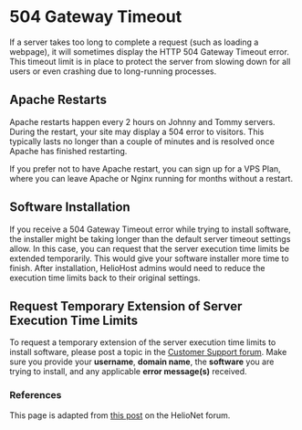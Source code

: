 # 504 Gateway Timeout

If a server takes too long to complete a request (such as loading a webpage), it will sometimes display the HTTP 504 Gateway Timeout error. This timeout limit is in place to protect the server from slowing down for all users or even crashing due to long-running processes.

## Apache Restarts

Apache restarts happen every 2 hours on Johnny and Tommy servers. During the restart, your site may display a 504 error to visitors. This typically lasts no longer than a couple of minutes and is resolved once Apache has finished restarting.

If you prefer not to have Apache restart, you can sign up for a VPS Plan, where you can leave Apache or Nginx running for months without a restart.

## Software Installation

If you receive a 504 Gateway Timeout error while trying to install software, the installer might be taking longer than the default server timeout settings allow. In this case, you can request that the server execution time limits be extended temporarily. This would give your software installer more time to finish. After installation, HelioHost admins would need to reduce the execution time limits back to their original settings.

## Request Temporary Extension of Server Execution Time Limits

To request a temporary extension of the server execution time limits to install software, please post a topic in the [Customer Support forum](https://helionet.org/index/forum/45-customer-service/?do=add). Make sure you provide your **username**, **domain name**, the **software** you are trying to install, and any applicable **error message(s)** received.

### References

This page is adapted from [this post](https://helionet.org/index/topic/61478-solved-cannot-install-nextcloud-error-504/) on the HelioNet forum.